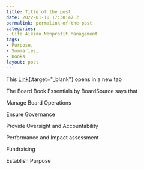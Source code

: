 ```yaml
---
title: Title of the post
date: 2022-01-10 17:30:47 Z
permalink: permalink-of-the-post
categories:
- Life Aikido Nonprofit Management
tags:
- Purpose,
- Summaries,
- Books
layout: post
---
```


This [Link](){:target="_blank"} opens in a new tab 

The Board Book Essentials by BoardSource says that 

Manage Board Operations 

Ensure Governance

Provide Oversight and Accountability

Performance and Impact assessment 

Fundraising

Establish Purpose
